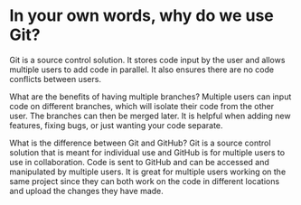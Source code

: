 # In your own words, why do we use Git?
Git is a source control solution. It stores code input by the user and allows multiple users to add code in parallel. It also ensures there are no code conflicts between users.

What are the benefits of having multiple branches?
Multiple users can input code on different branches, which will isolate their code from the other user. The branches can then be merged later. It is helpful when adding new features, fixing bugs, or just wanting your code separate.

What is the difference between Git and GitHub?
Git is a source control solution that is meant for individual use and GitHub is for multiple users to use in collaboration. Code is sent to GitHub and can be accessed and manipulated by multiple users. It is great for multiple users working on the same project since they can both work on the code in different locations and upload the changes they have made.